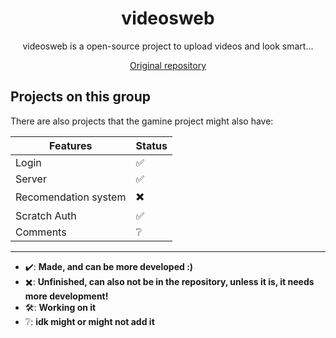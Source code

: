 <!-- PEOJECT OPERATED BY CICERO -->
<h1 align=center>videosweb</h1>

<p align=center>videosweb is a open-source project to upload videos and look smart...</p>

<p align=center><a href=https://github.com/TechGigant/video-site>Original repository</a></p>

## Projects on this group
There are also projects that the gamine project might also have:
<!------------------------------------>
|            Features        | Status |
| -------------------------- | ------ |
|             Login          |   ✅   |
|             Server         |   ✅   |
|    Recomendation system    |   ✖️   |
|          Scratch Auth      |   ✅   |
|          Comments          |   ❔   |
<!------------------------------------->
---
* ✔️: **Made, and can be more developed :)**
* ✖️: **Unfinished, can also not be in the repository, unless it is, it needs more development!**
* 🛠: **Working on it**
* ❔: **idk might or might not add it**
